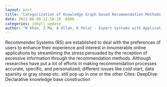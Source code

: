 ```yaml
--- 
layout: post 
title: "Categorization of Knowledge Graph based Recommendation Methods and Benchmark Datasets from the Perspectives of Application Scenarios: A Comprehensive " 
date: 2022-06-08 12:58:29 -0400 
categories: jekyll update 
author: "N Khan, Z Ma, A Ullah, K Polat - Expert Systems with Applications, 2022" 
--- 
```

Recommender Systems (RS) are established to deal with the preferences of users to enhance their experience and interest in innumerable online applications by streamlining the stress persuaded by the reception of excessive information through the recommendation methods. Although researches have put a lot of efforts in making recommendation processes accurate, specific, and personalized; different issues like cold start, data sparsity or gray sheep etc. still pop up in one or the other Cites: DeepDive: Declarative knowledge base construction
